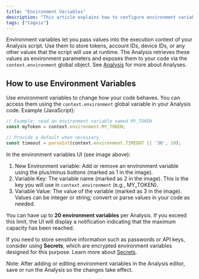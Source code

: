 ```yaml
---
title: "Environment Variables"
description: "This article explains how to configure environment variables for TagoIO Analyses, how they are accessed inside a script, and what each field in the environment variables UI represents."
tags: ["tagoio"]
---
```

Environment variables let you pass values into the execution context of your Analysis script. Use them to store tokens, account IDs, device IDs, or any other values that the script will use at runtime. The Analysis retrieves these values as environment parameters and exposes them to your code via the `context.environment` global object. See [Analysis](../analysis/analysis-overview) for more about Analyses.

<!-- Image placeholder removed for build -->

## How to use Environment Variables

Use environment variables to change how your code behaves. You can access them using the `context.environment` global variable in your Analysis code. Example (JavaScript):

```javascript
// Example: read an environment variable named MY_TOKEN
const myToken = context.environment.MY_TOKEN;

// Provide a default when necessary
const timeout = parseInt(context.environment.TIMEOUT || '30', 10);
```

In the environment variables UI (see image above):
1. New Environment variable: Add or remove an environment variable using the plus/minus buttons (marked as 1 in the image).
2. Variable Key: The variable name (marked as 2 in the image). This is the key you will use in `context.environment` (e.g., MY_TOKEN).
3. Variable Value: The value of the variable (marked as 3 in the image). Values can be integer or string; convert or parse values in your code as needed.

You can have up to **20 environment variables** per Analysis. If you exceed this limit, the UI will display a notification indicating that the maximum capacity has been reached.

If you need to store sensitive information such as passwords or API keys, consider using **Secrets**, which are encrypted environment variables designed for this purpose. Learn more about [Secrets](/tagoio/secrets).

Note: After adding or editing environment variables in the Analysis editor, save or run the Analysis so the changes take effect.